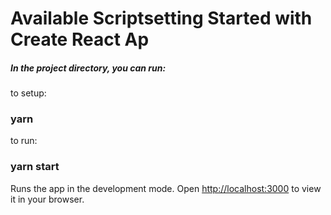 # Available Scriptsetting Started with Create React Ap

##### **In the project directory, you can run:**

to setup:

### yarn

to run:

### yarn start

Runs the app in the development mode.
Open [http://localhost:3000](http://localhost:3000) to view it in your browser.
